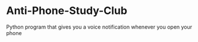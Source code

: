 # Anti-Phone-Study-Club
Python program that gives you a voice notification whenever you open your phone
